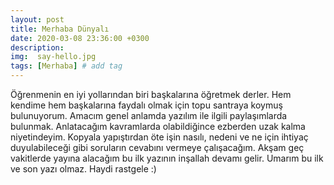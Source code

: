 ```yaml
---
layout: post
title: Merhaba Dünyalı
date: 2020-03-08 23:36:00 +0300
description: 
img:  say-hello.jpg
tags: [Merhaba] # add tag
---
```



Öğrenmenin en iyi yollarından biri başkalarına öğretmek derler. Hem kendime hem başkalarına faydalı olmak için topu santraya koymuş bulunuyorum. Amacım genel anlamda yazılım ile ilgili paylaşımlarda bulunmak. Anlatacağım kavramlarda olabildiğince ezberden uzak kalma niyetindeyim. Kopyala yapıştırdan öte işin nasılı, nedeni ve ne için ihtiyaç duyulabileceği gibi soruların cevabını vermeye çalışacağım. Akşam geç vakitlerde yayına alacağım bu ilk yazının inşallah devamı gelir. Umarım bu ilk ve son yazı olmaz. Haydi rastgele :)